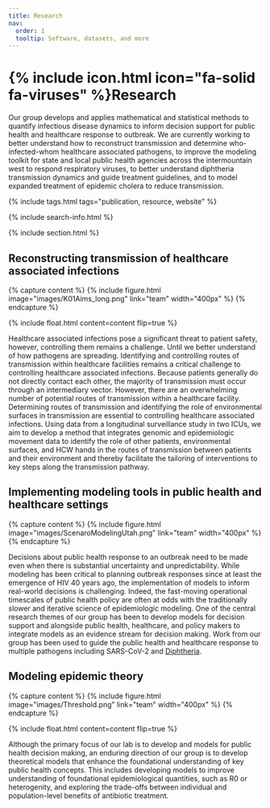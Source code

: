 ```yaml
---
title: Research
nav:
  order: 1
  tooltip: Software, datasets, and more
---
```


# {% include icon.html icon="fa-solid fa-viruses" %}Research

Our group develops and applies mathematical and statistical methods to quantify infectious disease dynamics to inform decision support for public health and healthcare response to outbreak. We are currently working to better understand how to reconstruct transmission and determine who-infected-whom healthcare associated pathogens, to improve the modeling toolkit for state and local public health agencies across the intermountain west to respond respiratory viruses, to better understand diphtheria transmission dynamics and guide treatment guidelines, and to model expanded treatment of epidemic cholera to reduce transmission.


{% include tags.html tags="publication, resource, website" %}

{% include search-info.html %}

{% include section.html %}

## Reconstructing transmission of healthcare associated infections

{% capture content %}
  {%
  include figure.html
  image="images/K01Aims_long.png"
  link="team"
  width="400px"
%}
{% endcapture %}

{%
  include float.html
  content=content
  flip=true
%}

Healthcare associated infections pose a significant threat to patient safety, however, controlling them remains a challenge.  Until we better understand of how pathogens are spreading. Identifying and controlling routes of transmission within healthcare facilities remains a critical challenge to controlling healthcare associated infections. Because patients generally do not directly contact each other, the majority of transmission must occur through an intermediary vector. However, there are an overwhelming number of potential routes of transmission within a healthcare facility. Determining routes of transmission and identifying the role of environmental surfaces in transmission are essential to controlling healthcare associated infections. Using data from a longitudinal surveillance study in two ICUs, we aim to develop a method that integrates genomic and epidemiologic movement data to identify the role of other patients, environmental surfaces, and HCW hands in the routes of transmission between patients and their environment and thereby facilitate the tailoring of interventions to key steps along the transmission pathway.

## Implementing modeling tools in public health and healthcare settings 

{% capture content %} {% include figure.html image="images/ScenaroModelingUtah.png" link="team" width="400px" %} {% endcapture %}



Decisions about public health response to an outbreak need to be made even when there is substantial uncertainty and unpredictability. While modeling has been critical to planning outbreak responses since at least the emergence of HIV 40 years ago, the implementation of models to inform real-world decisions is challenging. Indeed, the fast-moving operational timescales of public health policy are often at odds with the traditionally slower and iterative science of epidemiologic modeling. One of the central research themes of our group has been to develop models for decision support and alongside public health, healthcare, and policy makers to integrate models as an evidence stream for decision making. Work from our group has been used to guide the public health and healthcare response to multiple pathogens including SARS-CoV-2 and [Diphtheria](https://iris.who.int/bitstream/handle/10665/375887/WHO-DIPH-Clinical-2024.1-eng.pdf?sequence=1). 
 

## Modeling epidemic theory 

{% capture content %}
  {%
  include figure.html
  image="images/Threshold.png"
  link="team"
  width="400px"
%}
{% endcapture %}

{%
  include float.html
  content=content
  flip=true
%}

Although the primary focus of our lab is to develop and models for public health decision making, an enduring direction of our group is to develop theoretical models that enhance the foundational understanding of key public health concepts. This includes developing models to improve understanding of foundational epidemiological quantities, such as R0 or heterogenity, and exploring the trade-offs between individual and population-level benefits of antibiotic treatment.
